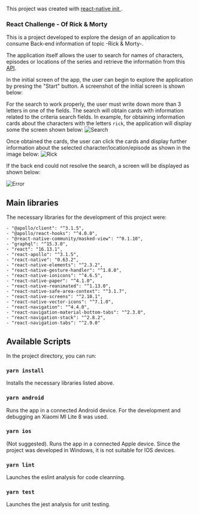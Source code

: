 This project was created with [react-native init <projectName>](https://reactnative.dev/docs/0.8/getting-started).

### React Challenge - Of Rick & Morty 

This is a project developed to explore the design of an application to consume Back-end information of topic -Rick & Morty-. 

The application itself allows the user to search for names of characters, episodes or locations of the series and retrieve the informatión from this [API](https://rickandmortyapi.com/graphql).

In the initial screen of the app, the user can begin to explore the application by presing the "Start" button. A screenshot of the initial screen is shown below: 


For the search to work properly, the user must write down more than 3 letters in one of the fields. The search will obtain cards with information related to the criteria search fields. In example, for obtaining information cards about the characters with the letters `rick`, the application will display some the screen shown below:
![Search](https://user-images.githubusercontent.com/59004502/93692884-2897f900-fabe-11ea-870b-6c7d479b4b6e.jpeg)

Once obtained the cards, the user can click the cards and display further information about the selected character/location/episode as shown in the image below:
![Rick](https://user-images.githubusercontent.com/59004502/93692859-da82f580-fabd-11ea-9eed-356fc44a5f74.jpeg)

If the back end could not resolve the search, a screen will be displayed as shown below:

![Error](https://user-images.githubusercontent.com/59004502/93692867-000fff00-fabe-11ea-8945-15ef0353b37e.jpeg)

##

## Main libraries

The necessary libraries for the development of this project were:

    - "@apollo/client": "^3.1.5",
    - "@apollo/react-hooks": "^4.0.0",
    - "@react-native-community/masked-view": "^0.1.10",
    - "graphql": "^15.3.0",
    - "react": "16.13.1",
    - "react-apollo": "^3.1.5",
    - "react-native": "0.63.2",
    - "react-native-elements": "^2.3.2",
    - "react-native-gesture-handler": "^1.8.0",
    - "react-native-ionicons": "^4.6.5",
    - "react-native-paper": "^4.1.0",
    - "react-native-reanimated": "^1.13.0",
    - "react-native-safe-area-context": "^3.1.7",
    - "react-native-screens": "^2.10.1",
    - "react-native-vector-icons": "^7.1.0",
    - "react-navigation": "^4.4.0",
    - "react-navigation-material-bottom-tabs": "^2.3.0",
    - "react-navigation-stack": "^2.8.2",
    - "react-navigation-tabs": "^2.9.0"

## Available Scripts

In the project directory, you can run:

### `yarn install`

Installs the necessary libraries listed above.

### `yarn android`

Runs the app in a connected Android device.
For the development and debugging an Xiaomi MI Lite 8 was used. 

### `yarn ios`

(Not suggested). Runs the app in a connected Apple device.
Since the project was developed in Windows, it is not suitable for IOS devices.

### `yarn lint`

Launches the eslint analysis for code cleanning.

### `yarn test`

Launches the jest analysis for unit testing.


